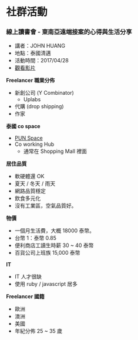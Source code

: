 # 社群活動

### 線上讀書會 - 東南亞遠端接案的心得與生活分享

* 講者：JOHN HUANG
* 地點：泰國清邁
* 活動時間：2017/04/28
* [觀看影片](https://www.youtube.com/watch?v=wceelRXWTT8&feature=youtu.be)

**Freelancer 職業分佈**

* 新創公司 (Y Combinator)
  * Uplabs
* 代購 (drop shipping)
* 作家

**泰國 co space**

* [PUN Space](http://www.punspace.com/)
* Co working Hub
  * 通常在 Shopping Mall 裡面

**居住品質**

* 軟硬體還 OK
* 夏天 / 冬天 / 雨天
* 網路品質穩定
* 飲食多元化
* 沒有工業區，空氣品質好。

**物價**

* 一個月生活費，大概 18000 泰幣。
* 台幣 1：泰幣 0.85
* 便利商店工讀生時薪 30 ~ 40 泰幣
* 百貨公司上班族 15,000 泰幣

**IT**

* IT 人才很缺
* 使用 ruby / javascript 居多

**Freelancer 國籍**

* 歐洲
* 澳洲
* 美國
* 年紀分佈 25 ~ 35 歲

